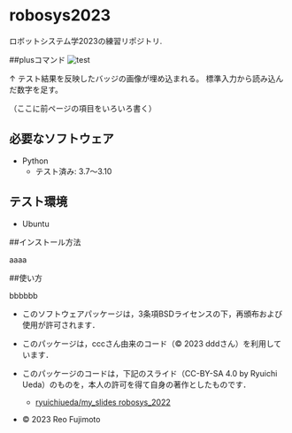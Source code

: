 # robosys2023
ロボットシステム学2023の練習リポジトリ.

##plusコマンド 
![test](https://github.com/reofujimoto/robosys2023/actions/workflows/test.yml/badge.svg)

↑ テスト結果を反映したバッジの画像が埋め込まれる。
標準入力から読み込んだ数字を足す。

（ここに前ページの項目をいろいろ書く）


## 必要なソフトウェア
* Python
  * テスト済み: 3.7〜3.10

## テスト環境
* Ubuntu

##インストール方法

aaaa

##使い方

bbbbbb


* このソフトウェアパッケージは，3条項BSDライセンスの下，再頒布および使用が許可されます．

* このパッケージは，cccさん由来のコード（© 2023 dddさん）を利用しています．

* このパッケージのコードは，下記のスライド（CC-BY-SA 4.0 by Ryuichi Ueda）のものを，本人の許可を得て自身の著作としたものです．
	* [ryuichiueda/my_slides robosys_2022](https://github.com/ryuichiueda/my_slides/tree/master/robosys_2022)

* © 2023 Reo Fujimoto
